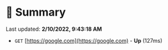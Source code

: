 # 📖 Summary
Last updated: **2/10/2022, 9:43:18 AM**

- `GET` [https://google.com](https://google.com) - **Up** (127ms)
